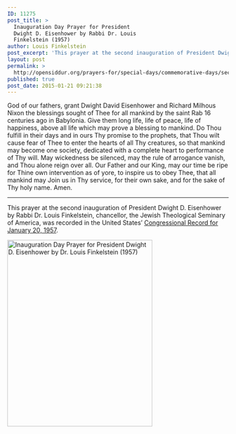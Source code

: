```yaml
---
ID: 11275
post_title: >
  Inauguration Day Prayer for President
  Dwight D. Eisenhower by Rabbi Dr. Louis
  Finkelstein (1957)
author: Louis Finkelstein
post_excerpt: 'This prayer at the second inauguration of President Dwight D. Eisenhower by Rabbi Dr. Louis Finkelstein, chancellor, the Jewish Theological Seminary of America, was recorded in the United States’ <a href="https://archive.org/stream/congressionalrec103aunit#page/n405/mode/2up">Congressional Record for January 20, 1957</a>.'
layout: post
permalink: >
  http://opensiddur.org/prayers-for/special-days/commemorative-days/secular-national/inauguration-day/inauguration-day-prayer-for-president-dwight-d-eisenhower-by-dr-louis-finkelstein-1957/
published: true
post_date: 2015-01-21 09:21:38
---
```

<div class="english">
God of our fathers, grant Dwight David Eisenhower and Richard Milhous Nixon the blessings sought of Thee for all mankind by the saint Rab 16 centuries ago in Babylonia. Give them long life, life of peace, life of happiness, above all life which may prove a blessing to mankind. Do Thou fulfill in their days and in ours Thy promise to the prophets, that Thou wilt cause fear of Thee to enter the hearts of all Thy creatures, so that mankind may become one society, dedicated with a complete heart to performance of Thy will. May wickedness be silenced, may the rule of arrogance vanish, and Thou alone reign over all. Our Father and our King, may our time be ripe for Thine own intervention as of yore, to inspire us to obey Thee, that all mankind may Join us in Thy service, for their own sake, and for the sake of Thy holy name. Amen.
</div>

<hr />
This prayer at the second inauguration of President Dwight D. Eisenhower by Rabbi Dr. Louis Finkelstein, chancellor, the Jewish Theological Seminary of America, was recorded in the United States’ <a href="https://archive.org/stream/congressionalrec103aunit#page/n405/mode/2up">Congressional Record for January 20, 1957</a>.

<a href="http://opensiddur.org/wp-content/uploads/2015/04/Inauguration-Day-Prayer-for-President-Dwight-D.-Eisenhower-by-Dr.-Louis-Finkelstein-1957.png"><img src="http://opensiddur.org/wp-content/uploads/2015/04/Inauguration-Day-Prayer-for-President-Dwight-D.-Eisenhower-by-Dr.-Louis-Finkelstein-1957.png" alt="Inauguration Day Prayer for President Dwight D. Eisenhower by Dr. Louis Finkelstein (1957)" width="330" height="425" class="aligncenter size-full wp-image-11280" /></a>